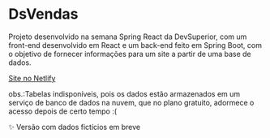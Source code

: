 # DsVendas

Projeto desenvolvido na semana Spring React da DevSuperior, com um front-end desenvolvido em React e um back-end feito em Spring Boot,
com o objetivo de fornecer informações para um site a partir de uma base de dados.

[Site no Netlify](https://guilhermefb-dsvendas.netlify.app)

obs.:Tabelas indisponíveis, pois os dados estão armazenados em um serviço de banco de dados na nuvem, que no plano gratuito, adormece o acesso depois de certo tempo :(

✨ Versão com dados fictícios em breve 
